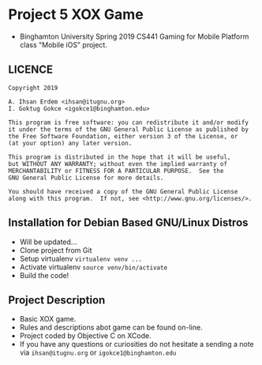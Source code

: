 # Project 5 XOX Game
- Binghamton University Spring 2019 CS441 Gaming for Mobile Platform class "Mobile iOS" project.

## LICENCE

```
Copyright 2019

A. Ihsan Erdem <ihsan@itugnu.org>
I. Goktug Gokce <igokce1@binghamton.edu>

This program is free software: you can redistribute it and/or modify
it under the terms of the GNU General Public License as published by
the Free Software Foundation, either version 3 of the License, or
(at your option) any later version.

This program is distributed in the hope that it will be useful,
but WITHOUT ANY WARRANTY; without even the implied warranty of
MERCHANTABILITY or FITNESS FOR A PARTICULAR PURPOSE.  See the
GNU General Public License for more details.

You should have received a copy of the GNU General Public License
along with this program.  If not, see <http://www.gnu.org/licenses/>.
```

## Installation for Debian Based GNU/Linux Distros
- Will be updated...
- Clone project from Git
- Setup virtualenv <code>virtualenv venv ... </code>
- Activate virtualenv <code>source venv/bin/activate</code>
- Build the code!



## Project Description
- Basic XOX game.
- Rules and descriptions abot game can be found on-line.
- Project coded by Objective C on XCode.
- If you have any questions or curiosities do not hesitate a sending a note via `ihsan@itugnu.org` or `igokce1@binghamton.edu`
